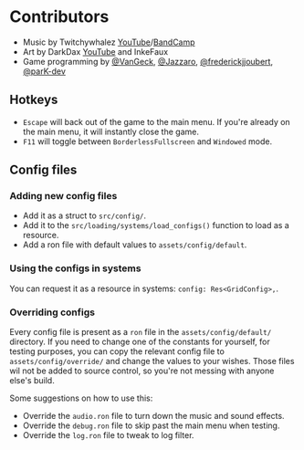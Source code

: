 # Contributors
- Music by Twitchywhalez [YouTube](https://www.youtube.com/channel/UCSjKBALUTiv8prOCSqdu3xA)/[BandCamp](https://twitchywhalez.bandcamp.com/)
- Art by DarkDax [YouTube](https://www.youtube.com/darkdax) and InkeFaux
- Game programming by [@VanGeck](https://github.com/vanGeck), [@Jazzaro](https://github.com/Jazzaro), [@frederickjjoubert](https://github.com/frederickjjoubert), [@parK-dev](https://github.com/parK-dev)

## Hotkeys

- `Escape` will back out of the game to the main menu. If you're already on the main menu, it will instantly close the
  game.
- `F11` will toggle between `BorderlessFullscreen` and `Windowed` mode.

## Config files

### Adding new config files

- Add it as a struct to `src/config/`.
- Add it to the `src/loading/systems/load_configs()` function to load as a resource.
- Add a ron file with default values to `assets/config/default`.

### Using the configs in systems

You can request it as a resource in systems: `config: Res<GridConfig>,`.

### Overriding configs

Every config file is present as a `ron` file in the `assets/config/default/` directory. If you need to change one of the
constants for yourself, for testing purposes, you can copy the relevant config file to `assets/config/override/` and
change the values to your wishes. Those files wil not be added to source control, so you're not messing with anyone
else's build.

Some suggestions on how to use this:

- Override the `audio.ron` file to turn down the music and sound effects.
- Override the `debug.ron` file to skip past the main menu when testing.
- Override the `log.ron` file to tweak to log filter.
